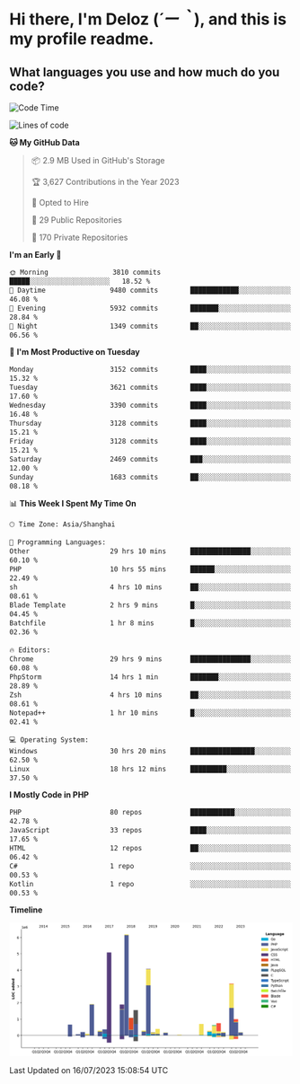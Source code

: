 # **Hi there, I'm Deloz (*´ー｀*), and this is my profile readme.**

## **What languages you use and how much do you code?**

<!--START_SECTION:waka-->
![Code Time](http://img.shields.io/badge/Code%20Time-1%2C922%20hrs%208%20mins-blue)

![Lines of code](https://img.shields.io/badge/From%20Hello%20World%20I%27ve%20Written-31.3%20million%20lines%20of%20code-blue)

**🐱 My GitHub Data** 

> 📦 2.9 MB Used in GitHub's Storage 
 > 
> 🏆 3,627 Contributions in the Year 2023
 > 
> 💼 Opted to Hire
 > 
> 📜 29 Public Repositories 
 > 
> 🔑 170 Private Repositories 
 > 
**I'm an Early 🐤** 

```text
🌞 Morning                3810 commits        █████░░░░░░░░░░░░░░░░░░░░   18.52 % 
🌆 Daytime                9480 commits        ████████████░░░░░░░░░░░░░   46.08 % 
🌃 Evening                5932 commits        ███████░░░░░░░░░░░░░░░░░░   28.84 % 
🌙 Night                  1349 commits        ██░░░░░░░░░░░░░░░░░░░░░░░   06.56 % 
```
📅 **I'm Most Productive on Tuesday** 

```text
Monday                   3152 commits        ████░░░░░░░░░░░░░░░░░░░░░   15.32 % 
Tuesday                  3621 commits        ████░░░░░░░░░░░░░░░░░░░░░   17.60 % 
Wednesday                3390 commits        ████░░░░░░░░░░░░░░░░░░░░░   16.48 % 
Thursday                 3128 commits        ████░░░░░░░░░░░░░░░░░░░░░   15.21 % 
Friday                   3128 commits        ████░░░░░░░░░░░░░░░░░░░░░   15.21 % 
Saturday                 2469 commits        ███░░░░░░░░░░░░░░░░░░░░░░   12.00 % 
Sunday                   1683 commits        ██░░░░░░░░░░░░░░░░░░░░░░░   08.18 % 
```


📊 **This Week I Spent My Time On** 

```text
🕑︎ Time Zone: Asia/Shanghai

💬 Programming Languages: 
Other                    29 hrs 10 mins      ███████████████░░░░░░░░░░   60.10 % 
PHP                      10 hrs 55 mins      ██████░░░░░░░░░░░░░░░░░░░   22.49 % 
sh                       4 hrs 10 mins       ██░░░░░░░░░░░░░░░░░░░░░░░   08.61 % 
Blade Template           2 hrs 9 mins        █░░░░░░░░░░░░░░░░░░░░░░░░   04.45 % 
Batchfile                1 hr 8 mins         █░░░░░░░░░░░░░░░░░░░░░░░░   02.36 % 

🔥 Editors: 
Chrome                   29 hrs 9 mins       ███████████████░░░░░░░░░░   60.08 % 
PhpStorm                 14 hrs 1 min        ███████░░░░░░░░░░░░░░░░░░   28.89 % 
Zsh                      4 hrs 10 mins       ██░░░░░░░░░░░░░░░░░░░░░░░   08.61 % 
Notepad++                1 hr 10 mins        █░░░░░░░░░░░░░░░░░░░░░░░░   02.41 % 

💻 Operating System: 
Windows                  30 hrs 20 mins      ████████████████░░░░░░░░░   62.50 % 
Linux                    18 hrs 12 mins      █████████░░░░░░░░░░░░░░░░   37.50 % 
```

**I Mostly Code in PHP** 

```text
PHP                      80 repos            ███████████░░░░░░░░░░░░░░   42.78 % 
JavaScript               33 repos            ████░░░░░░░░░░░░░░░░░░░░░   17.65 % 
HTML                     12 repos            ██░░░░░░░░░░░░░░░░░░░░░░░   06.42 % 
C#                       1 repo              ░░░░░░░░░░░░░░░░░░░░░░░░░   00.53 % 
Kotlin                   1 repo              ░░░░░░░░░░░░░░░░░░░░░░░░░   00.53 % 
```



**Timeline**

![Lines of Code chart](https://raw.githubusercontent.com/deloz/deloz/main/assets/bar_graph.png)


 Last Updated on 16/07/2023 15:08:54 UTC
<!--END_SECTION:waka-->
